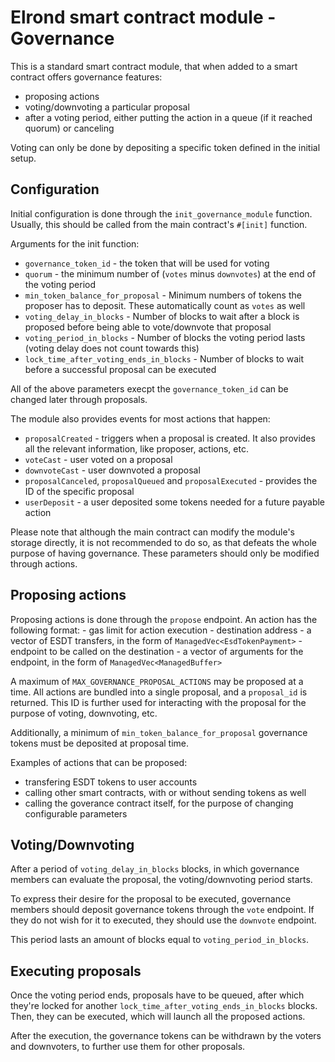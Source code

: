 # Elrond smart contract module - Governance

This is a standard smart contract module, that when added to a smart contract offers governance features:
- proposing actions
- voting/downvoting a particular proposal
- after a voting period, either putting the action in a queue (if it reached quorum) or canceling

Voting can only be done by depositing a specific token defined in the initial setup.

## Configuration

Initial configuration is done through the `init_governance_module` function. Usually, this should be called from the main contract's `#[init]` function.

Arguments for the init function:

- `governance_token_id` - the token that will be used for voting
- `quorum` - the minimum number of (`votes` minus `downvotes`) at the end of the voting period
- `min_token_balance_for_proposal` - Minimum numbers of tokens the proposer has to deposit. These automatically count as `votes` as well
- `voting_delay_in_blocks` - Number of blocks to wait after a block is proposed before being able to vote/downvote that proposal
- `voting_period_in_blocks` - Number of blocks the voting period lasts (voting delay does not count towards this)
- `lock_time_after_voting_ends_in_blocks` - Number of blocks to wait before a successful proposal can be executed

All of the above parameters execpt the `governance_token_id` can be changed later through proposals.

The module also provides events for most actions that happen:
- `proposalCreated` - triggers when a proposal is created. It also provides all the relevant information, like proposer, actions, etc.
- `voteCast` - user voted on a proposal
- `downvoteCast` - user downvoted a proposal
- `proposalCanceled`, `proposalQueued` and `proposalExecuted` - provides the ID of the specific proposal
- `userDeposit` - a user deposited some tokens needed for a future payable action

Please note that although the main contract can modify the module's storage directly, it is not recommended to do so, as that defeats the whole purpose of having governance. These parameters should only be modified through actions.

## Proposing actions

Proposing actions is done through the `propose` endpoint. An action has the following format:
    - gas limit for action execution
    - destination address
    - a vector of ESDT transfers, in the form of `ManagedVec<EsdTokenPayment>`
    - endpoint to be called on the destination
    - a vector of arguments for the endpoint, in the form of `ManagedVec<ManagedBuffer>`

A maximum of `MAX_GOVERNANCE_PROPOSAL_ACTIONS` may be proposed at a time. All actions are bundled into a single proposal, and a `proposal_id` is returned. This ID is further used for interacting with the proposal for the purpose of voting, downvoting, etc.

Additionally, a minimum of `min_token_balance_for_proposal` governance tokens must be deposited at proposal time.

Examples of actions that can be proposed:
- transfering ESDT tokens to user accounts
- calling other smart contracts, with or without sending tokens as well
- calling the goverance contract itself, for the purpose of changing configurable parameters

## Voting/Downvoting

After a period of `voting_delay_in_blocks` blocks, in which governance members can evaluate the proposal, the voting/downvoting period starts.

To express their desire for the proposal to be executed, governance members should deposit governance tokens through the `vote` endpoint. If they do not wish for it to executed, they should use the `downvote` endpoint.

This period lasts an amount of blocks equal to `voting_period_in_blocks`.

## Executing proposals

Once the voting period ends, proposals have to be queued, after which they're locked for another `lock_time_after_voting_ends_in_blocks` blocks. Then, they can be executed, which will launch all the proposed actions.

After the execution, the governance tokens can be withdrawn by the voters and downvoters, to further use them for other proposals.
